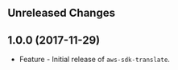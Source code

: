 Unreleased Changes
------------------

1.0.0 (2017-11-29)
------------------

* Feature - Initial release of `aws-sdk-translate`.

